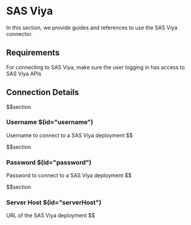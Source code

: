 # SAS Viya

In this section, we provide guides and references to use the SAS Viya connector.

## Requirements

For connecting to SAS Viya, make sure the user logging in has access to SAS Viya APIs

## Connection Details

$$section
### Username $(id="username")

Username to connect to a SAS Viya deployment
$$

$$section
### Password $(id="password")

Password to connect to a SAS Viya deployment
$$

$$section
### Server Host $(id="serverHost")

URL of the SAS Viya deployment
$$
